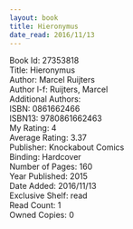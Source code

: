 ```yaml
---
layout: book
title: Hieronymus
date_read: 2016/11/13
---
```


Book Id: 27353818<br />
Title: Hieronymus<br />
Author: Marcel Ruijters<br />
Author l-f: Ruijters, Marcel<br />
Additional Authors: <br />
ISBN: 0861662466<br />
ISBN13: 9780861662463<br />
My Rating: 4<br />
Average Rating: 3.37<br />
Publisher: Knockabout Comics<br />
Binding: Hardcover<br />
Number of Pages: 160<br />
Year Published: 2015<br />
Date Added: 2016/11/13<br />
Exclusive Shelf: read<br />
Read Count: 1<br />
Owned Copies: 0<br />

